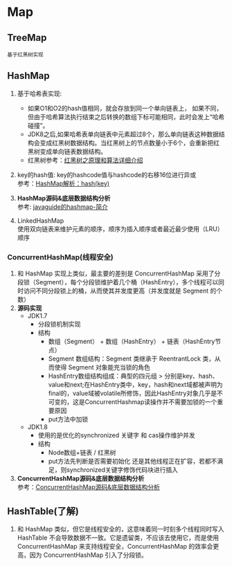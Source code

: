 # Map
   
## TreeMap
    基于红黑树实现
## HashMap
1. 基于哈希表实现:  
   * 如果O1和O2的hash值相同，就会存放到同一个单向链表上，
如果不同，但由于哈希算法执行结束之后转换的数组下标可能相同，此时会发上“哈希碰撞”。
   * JDK8之后,如果哈希表单向链表中元素超过8个，那么单向链表这种数据结构会变成红黑树数据结构。当红黑树上的节点数量小于6个，会重新把红黑树变成单向链表数据结构。 
   * 红黑树参考：[红黑树之原理和算法详细介绍](https://www.cnblogs.com/skywang12345/p/3245399.html)

2. key的hash值: key的hashcode值与hashcode的右移16位进行异或  
 参考：[HashMap解析：hash(key)](https://blog.csdn.net/weixin_38950807/article/details/88334665)
3. **HashMap源码&底层数据结构分析**  
参考: [javaguide的hashmap-简介](https://javaguide.cn/java/collection/hashmap-source-code.html)
4. LinkedHashMap  
使用双向链表来维护元素的顺序，顺序为插入顺序或者最近最少使用（LRU）顺序

### ConcurrentHashMap(线程安全)  
1. 和 HashMap 实现上类似，最主要的差别是 ConcurrentHashMap 采用了分段锁（Segment），每个分段锁维护着几个桶（HashEntry），多个线程可以同时访问不同分段锁上的桶，从而使其并发度更高（并发度就是 Segment 的个数）
2. **源码实现**
   - JDK1.7
     - 分段锁机制实现
     - 结构  
        * 数组（Segment） + 数组（HashEntry） + 链表（HashEntry节点）
        * Segment 数组结构：Segment 类继承于 ReentrantLock 类，从而使得 Segment 对象能充当锁的角色
        * HashEntry数组结构组成：典型的四元组 > 分别是key、hash、value和next;在HashEntry类中，key，hash和next域都被声明为final的，value域被volatile所修饰，因此HashEntry对象几乎是不可变的，这是ConcurrentHashmap读操作并不需要加锁的一个重要原因
        * put方法中加锁
   - JDK1.8
     - 使用的是优化的synchronized 关键字 和 cas操作维护并发
     - 结构
        * Node数组+链表 / 红黑树
        * put方法先判断是否需要初始化 还是其他线程正在扩容，若都不满足，则synchronized关键字修饰代码块进行插入
3. **ConcurrentHashMap源码&底层数据结构分析**  
   参考：[ConcurrentHashMap源码&底层数据结构分析](https://javaguide.cn/java/collection/concurrent-hash-map-source-code.html)
## HashTable(了解)
1. 和 HashMap 类似，但它是线程安全的，这意味着同一时刻多个线程同时写入 HashTable 不会导致数据不一致。它是遗留类，不应该去使用它，而是使用 ConcurrentHashMap 来支持线程安全，ConcurrentHashMap 的效率会更高，因为 ConcurrentHashMap 引入了分段锁。
   